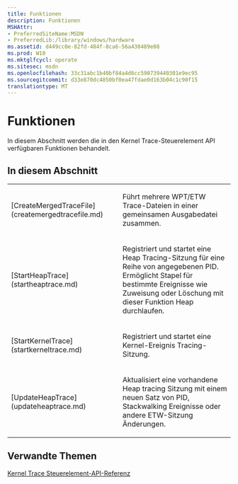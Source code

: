 ```yaml
---
title: Funktionen
description: Funktionen
MSHAttr:
- PreferredSiteName:MSDN
- PreferredLib:/library/windows/hardware
ms.assetid: d449cc0e-82fd-484f-8ca6-56a430489e08
ms.prod: W10
ms.mktglfcycl: operate
ms.sitesec: msdn
ms.openlocfilehash: 33c31abc1b40bf84a4d6cc590739440301e9ec95
ms.sourcegitcommit: d33e870dc4850bf0ea47fdae0d163b04c1c90f15
translationtype: MT
---
```

# <a name="functions"></a>Funktionen


In diesem Abschnitt werden die in den Kernel Trace-Steuerelement API verfügbaren Funktionen behandelt.

## <a name="in-this-section"></a>In diesem Abschnitt


<table>
<colgroup>
<col width="50%" />
<col width="50%" />
</colgroup>
<tbody>
<tr class="odd">
<td><p>[CreateMergedTraceFile](createmergedtracefile.md)</p></td>
<td><p>Führt mehrere WPT/ETW Trace-Dateien in einer gemeinsamen Ausgabedatei zusammen.</p></td>
</tr>
<tr class="even">
<td><p>[StartHeapTrace](startheaptrace.md)</p></td>
<td><p>Registriert und startet eine Heap Tracing-Sitzung für eine Reihe von angegebenen PID. Ermöglicht Stapel für bestimmte Ereignisse wie Zuweisung oder Löschung mit dieser Funktion Heap durchlaufen.</p></td>
</tr>
<tr class="odd">
<td><p>[StartKernelTrace](startkerneltrace.md)</p></td>
<td><p>Registriert und startet eine Kernel-Ereignis Tracing-Sitzung.</p></td>
</tr>
<tr class="even">
<td><p>[UpdateHeapTrace](updateheaptrace.md)</p></td>
<td><p>Aktualisiert eine vorhandene Heap tracing Sitzung mit einem neuen Satz von PID, Stackwalking Ereignisse oder andere ETW-Sitzung Änderungen.</p></td>
</tr>
</tbody>
</table>

 

## <a name="related-topics"></a>Verwandte Themen


[Kernel Trace Steuerelement-API-Referenz](kernel-trace-control-api-reference.md)

 

 







